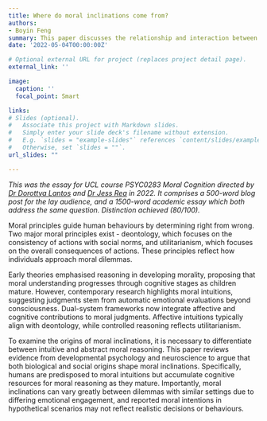 ```yaml
---
title: Where do moral inclinations come from?
authors:
- Boyin Feng
summary: This paper discusses the relationship and interaction between moral intuitions and moral reasoning.
date: '2022-05-04T00:00:00Z'

# Optional external URL for project (replaces project detail page).
external_link: ''

image: 
  caption: ''
  focal_point: Smart

links:
# Slides (optional).
#   Associate this project with Markdown slides.
#   Simply enter your slide deck's filename without extension.
#   E.g. `slides = "example-slides"` references `content/slides/example-slides.md`.
#   Otherwise, set `slides = ""`.
url_slides: ""

---
```

*This was the essay for UCL course PSYC0283 Moral Cognition directed by [Dr Dorottya Lantos](https://scholar.google.com/citations?user=cdPofb0AAAAJ&hl=en&oi=ao) and [Dr Jess Rea](https://scholar.google.com/citations?user=lcVeH58AAAAJ&hl=en&oi=ao) in 2022. It comprises a 500-word blog post for the lay audience, and a 1500-word academic essay which both address the same question. Distinction achieved (80/100).*

Moral principles guide human behaviours by determining right from wrong. Two major moral principles exist - deontology, which focuses on the consistency of actions with social norms, and utilitarianism, which focuses on the overall consequences of actions. These principles reflect how individuals approach moral dilemmas.

Early theories emphasised reasoning in developing morality, proposing that moral understanding progresses through cognitive stages as children mature. However, contemporary research highlights moral intuitions, suggesting judgments stem from automatic emotional evaluations beyond consciousness. Dual-system frameworks now integrate affective and cognitive contributions to moral judgments. Affective intuitions typically align with deontology, while controlled reasoning reflects utilitarianism.

To examine the origins of moral inclinations, it is necessary to differentiate between intuitive and abstract moral reasoning. This paper reviews evidence from developmental psychology and neuroscience to argue that both biological and social origins shape moral inclinations. Specifically, humans are predisposed to moral intuitions but accumulate cognitive resources for moral reasoning as they mature. Importantly, moral inclinations can vary greatly between dilemmas with similar settings due to differing emotional engagement, and reported moral intentions in hypothetical scenarios may not reflect realistic decisions or behaviours.

